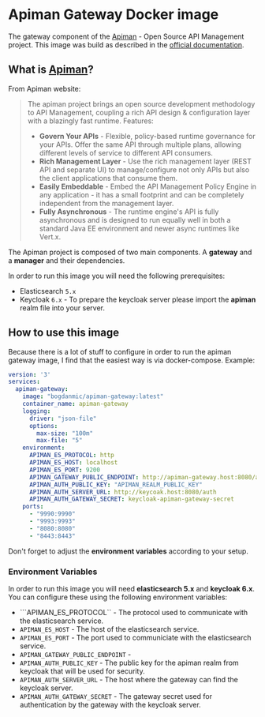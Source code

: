 # Apiman Gateway Docker image
The gateway component of the [Apiman](http://www.apiman.io/) - Open Source API Management project. This image was build as described in the [official documentation](http://www.apiman.io/latest/production-guide.html).

## What is [Apiman](http://www.apiman.io/)?
From Apiman website:
> The apiman project brings an open source development methodology to API Management, 
> coupling a rich API design & configuration layer with a blazingly fast runtime.
> Features:
>  - **Govern Your APIs** - Flexible, policy-based runtime governance for your APIs. Offer the same API through multiple plans, allowing different levels of service to different API consumers.
>  - **Rich Management Layer** - Use the rich management layer (REST API and separate UI) to manage/configure not only APIs but also the client applications that consume them.
>  - **Easily Embeddable** - Embed the API Management Policy Engine in any application - it has a small footprint and can be completely independent from the management layer.
>  - **Fully Asynchronous** - The runtime engine's API is fully asynchronous and is designed to run equally well in both a standard Java EE environment and newer async runtimes like Vert.x.

The Apiman project is composed of two main components. A **gateway** and 
a **manager** and their dependencies.

In order to run this image you will need the following prerequisites:
 - Elasticsearch ```5.x``` 
 - Keycloak ```6.x``` - To prepare the keycloak server please import the **apiman**
 realm file into your server.

## How to use this image
Because there is a lot of stuff to configure in order to run the apiman gateway image, I find that the easiest way is via docker-compose. Example:
```yml
version: '3'
services:
  apiman-gateway:
    image: "bogdanmic/apiman-gateway:latest"
    container_name: apiman-gateway
    logging:
      driver: "json-file"
      options:
        max-size: "100m"
        max-file: "5"
    environment:
      APIMAN_ES_PROTOCOL: http
      APIMAN_ES_HOST: localhost
      APIMAN_ES_PORT: 9200
      APIMAN_GATEWAY_PUBLIC_ENDPOINT: http://apiman-gateway.host:8080/apiman-gateway/
      APIMAN_AUTH_PUBLIC_KEY: "APIMAN_REALM_PUBLIC_KEY"
      APIMAN_AUTH_SERVER_URL: http://keycoak.host:8080/auth
      APIMAN_AUTH_GATEWAY_SECRET: keycloak-apiman-gateway-secret
    ports:
      - "9990:9990"
      - "9993:9993"
      - "8080:8080"
      - "8443:8443"
```
Don't forget to adjust the **environment variables** according to your setup.

### Environment Variables
In order to run this image you will need **elasticsearch 5.x** and **keycloak 6.x**.
You can configure these using the following environment variables:
 - ```APIMAN_ES_PROTOCOL`` - The protocol used to communicate with the elasticsearch service.
 - ```APIMAN_ES_HOST``` - The host of the elasticsearch service.
 - ```APIMAN_ES_PORT``` - The port used to communiciate with the elasticsearch service.
 - ```APIMAN_GATEWAY_PUBLIC_ENDPOINT``` - 
 - ```APIMAN_AUTH_PUBLIC_KEY``` - The public key for the apiman realm from keycloak that will be used for security.
 - ```APIMAN_AUTH_SERVER_URL``` - The host where the gateway can find the keycloak server.
 - ```APIMAN_AUTH_GATEWAY_SECRET``` - The  gateway secret used for authentication by the gateway with the keycloak server.